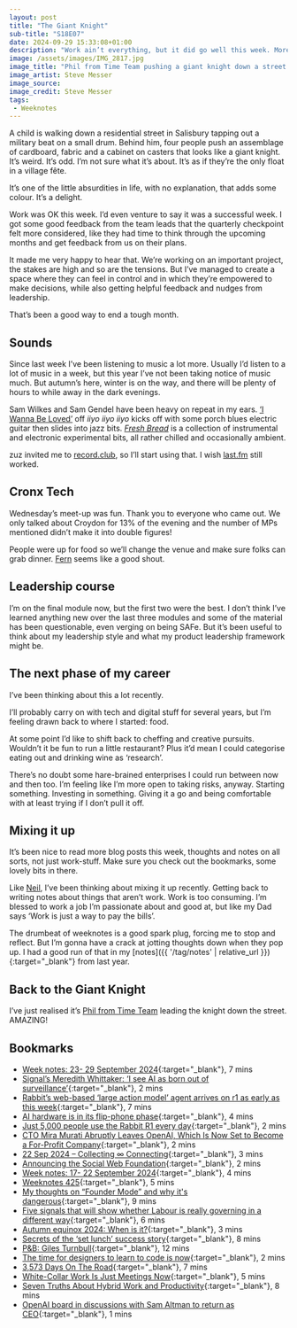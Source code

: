 ```yaml
---
layout: post
title: "The Giant Knight"
sub-title: "S18E07"
date: 2024-09-29 15:33:08+01:00
description: "Work ain’t everything, but it did go well this week. More notes on music and idle thoughts."
image: /assets/images/IMG_2817.jpg
image_title: "Phil from Time Team pushing a giant knight down a street in Salisbury"
image_artist: Steve Messer
image_source:
image_credit: Steve Messer
tags:
 - Weeknotes
---
```


A child is walking down a residential street in Salisbury tapping out a military beat on a small drum. Behind him, four people push an assemblage of cardboard, fabric and a cabinet on casters that looks like a giant knight. It’s weird. It’s odd. I’m not sure what it’s about. It’s as if they’re the only float in a village fête. 

It’s one of the little absurdities in life, with no explanation, that adds some colour. It’s a delight.

Work was OK this week. I’d even venture to say it was a successful week. I got some good feedback from the team leads that the quarterly checkpoint felt more considered, like they had time to think through the upcoming months and get feedback from us on their plans.

It made me very happy to hear that. We’re working on an important project, the stakes are high and so are the tensions. But I’ve managed to create a space where they can feel in control and in which they’re empowered to make decisions, while also getting helpful feedback and nudges from leadership.

That’s been a good way to end a tough month. 

## Sounds

Since last week I’ve been listening to music a lot more. Usually I’d listen to a lot of music in a week, but this year I’ve not been taking notice of music much. But autumn’s here, winter is on the way, and there will be plenty of hours to while away in the dark evenings.

Sam Wilkes and Sam Gendel have been heavy on repeat in my ears. [‘I Wanna Be Loved’](https://samwilkes.bandcamp.com/track/i-wanna-be-loved) off _iiyo iiyo iiyo_ kicks off with some porch blues electric guitar then slides into jazz bits. [_Fresh Bread_](https://samgendel.bandcamp.com/album/fresh-bread) is a collection of instrumental and electronic experimental bits, all rather chilled and occasionally ambient. 

zuz invited me to [record.club](https://record.club/brokebroadbeat), so I’ll start using that. I wish [last.fm](https://www.last.fm/user/renegatus) still worked.

## Cronx Tech

Wednesday’s meet-up was fun. Thank you to everyone who came out. We only talked about Croydon for 13% of the evening and the number of MPs mentioned didn’t make it into double figures!

People were up for food so we’ll change the venue and make sure folks can grab dinner. [Fern](https://fernlondon.co.uk) seems like a good shout.

## Leadership course

I’m on the final module now, but the first two were the best. I don’t think I’ve learned anything new over the last three modules and some of the material has been questionable, even verging on being SAFe. But it’s been useful to think about my leadership style and what my product leadership framework might be.

## The next phase of my career

I’ve been thinking about this a lot recently. 

I’ll probably carry on with tech and digital stuff for several years, but I’m feeling drawn back to where I started: food.

At some point I’d like to shift back to cheffing and creative pursuits. Wouldn’t it be fun to run a little restaurant? Plus it’d mean I could categorise eating out and drinking wine as ‘research’. 

There’s no doubt some hare-brained enterprises I could run between now and then too. I’m feeling like I’m more open to taking risks, anyway. Starting something. Investing in something. Giving it a go and being comfortable with at least trying if I don’t pull it off.

## Mixing it up

It’s been nice to read more blog posts this week, thoughts and notes on all sorts, not just work-stuff. Make sure you check out the bookmarks, some lovely bits in there.

Like [Neil](https://neilojwilliams.net/week-notes-23-29-september-2024/#:~:text=mix%20things%20up%20with%20other%20types%20of%20blog%20posts), I’ve been thinking about mixing it up recently. Getting back to writing notes about things that aren’t work. Work is too consuming. I’m blessed to work a job I’m passionate about and good at, but like my Dad says ‘Work is just a way to pay the bills’.

The drumbeat of weeknotes is a good spark plug, forcing me to stop and reflect. But I’m gonna have a crack at jotting thoughts down when they pop up. I had a good run of that in my [notes]({{ '/tag/notes' | relative_url }}){:target="_blank"} from last year.

## Back to the Giant Knight

I’ve just realised it’s [Phil from Time Team](https://en.wikipedia.org/wiki/Phil_Harding_(archaeologist)) leading the knight down the street. AMAZING!

## Bookmarks 

- [Week notes: 23- 29 September 2024](https://neilojwilliams.net/week-notes-23-29-september-2024/){:target="_blank"}, 7 mins
- [Signal’s Meredith Whittaker: ‘I see AI as born out of surveillance’](https://on.ft.com/4ek2qDI){:target="_blank"}, 2 mins
- [Rabbit’s web-based ‘large action model’ agent arrives on r1 as early as this week](https://techcrunch.com/2024/09/23/rabbits-web-based-large-action-model-agent-arrives-on-r1-as-early-as-this-week/){:target="_blank"}, 7 mins
- [AI hardware is in its flip-phone phase](https://www.fastcompany.com/91196736/ai-hardware-is-in-its-flip-phone-phase){:target="_blank"}, 4 mins
- [Just 5,000 people use the Rabbit R1 every day](https://www.theverge.com/2024/9/25/24254253/rabbit-r1-5000-daily-users-ai-gadget){:target="_blank"}, 2 mins
- [CTO Mira Murati Abruptly Leaves OpenAI, Which Is Now Set to Become a For-Profit Company](https://daringfireball.net/linked/2024/09/26/murati-openai){:target="_blank"}, 2 mins
- [22 Sep 2024 – Collecting ∞ Connecting](https://soniaturcotte.com/writing/collecting-connecting/){:target="_blank"}, 3 mins
- [Announcing the Social Web Foundation](https://write.as/evanp/announcing-the-social-web-foundation){:target="_blank"}, 2 mins
- [Week notes: 17- 22 September 2024](https://neilojwilliams.net/week-notes-17-22-september-2024/?utm_source=rss&utm_medium=rss&utm_campaign=week-notes-17-22-september-2024){:target="_blank"}, 4 mins
- [Weeknotes 425](https://rogerswannell.com/weeknotes/weeknotes-425/){:target="_blank"}, 5 mins
- [My thoughts on “Founder Mode” and why it's dangerous](https://productinstitute.ck.page/posts/my-thoughts-on-founder-mode-and-why-it-s-dangerous?mkt_tok=MTg1LUxRVy0zNzAAAAGVvulXx3gpn-H-TAK19Cs3AaTPEH8pAWRGTjGoH7C28X2PersIQnytPmYYLmPnLpkIpv_ZyGigooMc126c_h4-nf4gao73bCvGhBOQwoQ5DsHgow){:target="_blank"}, 9 mins
- [Five signals that will show whether Labour is really governing in a different way](https://www.instituteforgovernment.org.uk/comment/five-signals-labour-governing-different){:target="_blank"}, 6 mins
- [Autumn equinox 2024: When is it?](https://www.bbc.co.uk/weather/articles/cn0lny4pg3go){:target="_blank"}, 3 mins
- [Secrets of the ‘set lunch’ success story](https://on.ft.com/3XPpunZ){:target="_blank"}, 8 mins
- [P&B: Giles Turnbull](https://manuelmoreale.com/pb-giles-turnbull){:target="_blank"}, 12 mins
- [The time for designers to learn to code is now](https://www.interroban.gg/post/The-time-for-designers-to-learn-to-code-is-now/){:target="_blank"}, 2 mins
- [3,573 Days On The Road](https://tomcritchlow.com/2024/09/03/3573-on-the-road/){:target="_blank"}, 7 mins
- [White-Collar Work Is Just Meetings Now](https://www.theatlantic.com/ideas/archive/2024/07/white-collar-meetings-more-frequent/678941/){:target="_blank"}, 5 mins
- [Seven Truths About Hybrid Work and Productivity](https://sloanreview.mit.edu/article/seven-truths-about-hybrid-work-and-productivity/){:target="_blank"}, 8 mins
- [OpenAI board in discussions with Sam Altman to return as CEO](https://www.theverge.com/2023/11/18/23967199/breaking-openai-board-in-discussions-with-sam-altman-to-return-as-ceo){:target="_blank"}, 1 mins